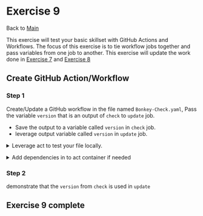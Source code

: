 # Exercise 9

Back to [Main](../README.md)

This exercise will test your basic skillset with GitHub Actions and Workflows.
The focus of this exercise is to tie workflow jobs together and pass variables
from one job to another.
This exercise will update the work done in
[Exercise 7](../exercise6/README.md) and
[Exercise 8](../exercise7/README.md)

## Create GitHub Action/Workflow

### Step 1

Create/Update a GitHub workflow in the file named `Bonkey-Check.yaml`,
Pass the variable `version` that is an output of `check`
to `update` job.

- Save the output to a variable called `version` in `check` job.
- leverage output variable called `version` in `update` job.

<details>
  <summary>
  Leverage act to test your file locally.
  </summary>

  ```code
    Create your file in the .github folder
    cd /workspaces/BonkeyWonkers
    act -l
    act -j name_of_job
 ```

 </details>
  </p>

<details>
  <summary>
  Add dependencies in to act container if needed
  </summary>

  ```code
cd /workspaces/BonkeyWonkers/exercise9
docker build -t act-local .
docker tag act-local:latest localhost:5000/act-local:latest
docker image push localhost:5000/act-local:latest
cd /workspaces/BonkeyWonkers
 ```

 </details>
  </p>

### Step 2

demonstrate that the `version` from `check` is used in `update`

## Exercise 9 complete
